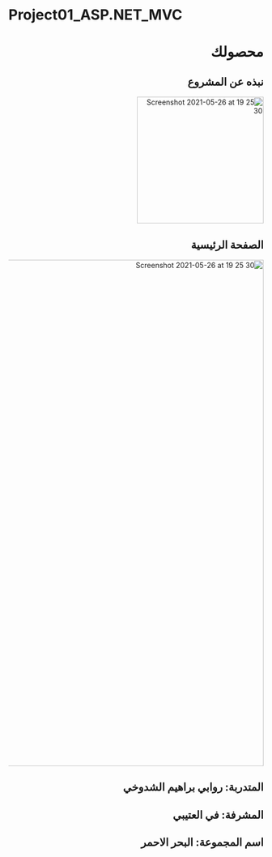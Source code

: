 # Project01_ASP.NET_MVC


<div dir="rtl" >
  
  # محصولك

  ## نبذه عن المشروع
  
  <img style="margin:auto;" width="250" alt="Screenshot 2021-05-26 at 19 25 30" src="https://user-images.githubusercontent.com/82483633/120075392-bbefe800-c0a9-11eb-8998-899116d1bb71.png">
  
  ## الصفحة الرئيسية
   <img width="1000" alt="Screenshot 2021-05-26 at 19 25 30" src="https://user-images.githubusercontent.com/82483633/120075048-61a25780-c0a8-11eb-82b2-15441b961da1.PNG">
  
##  المتدربة: روابي براهيم الشدوخي
## المشرفة: في العتيبي
## اسم المجموعة: البحر الاحمر

</div>



